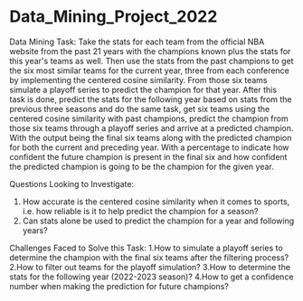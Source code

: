 # Data_Mining_Project_2022

Data Mining Task:
	Take the stats for each team from the official NBA website from the past 21 years with the champions known plus the stats for this year's teams as well. Then use the stats from the past champions to get the six most similar teams for the current year, three from each conference by implementing the centered cosine similarity. From those six teams simulate a playoff series to predict the champion for that year. After this task is done, predict the stats for the following year based on stats from the previous three seasons and do the same task, get six teams using the centered cosine similarity with past champions, predict the champion from those six teams through a playoff series and arrive at a predicted champion. With the output being the final six teams along with the predicted champion for both the current and preceding year. With a percentage to indicate how confident the future champion is present in the final six and how confident the predicted champion is going to be the champion for the given year.
    
Questions Looking to Investigate:
1. How accurate is the centered cosine similarity when it comes to sports, i.e. how reliable is it to help predict the champion for a season?
2. Can stats alone be used to predict the champion for a year and following years?

Challenges Faced to Solve this Task:
1.How to simulate a playoff series to determine the champion with the final six teams after the filtering process?
2.How to filter out teams for the playoff simulation?
3.How to determine the stats for the following year (2022-2023 season)?
4.How to get a confidence number when making the prediction for future champions?
